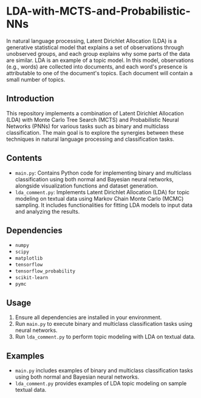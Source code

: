 # LDA-with-MCTS-and-Probabilistic-NNs

In natural language processing, Latent Dirichlet Allocation (LDA) is a generative statistical model that explains a set of observations through unobserved groups, and each group explains why some parts of the data are similar. LDA is an example of a topic model. In this model, observations (e.g., words) are collected into documents, and each word's presence is attributable to one of the document's topics. Each document will contain a small number of topics.

## Introduction
This repository implements a combination of Latent Dirichlet Allocation (LDA) with Monte Carlo Tree Search (MCTS) and Probabilistic Neural Networks (PNNs) for various tasks such as binary and multiclass classification. The main goal is to explore the synergies between these techniques in natural language processing and classification tasks.

## Contents
- `main.py`: Contains Python code for implementing binary and multiclass classification using both normal and Bayesian neural networks, alongside visualization functions and dataset generation.
- `lda_comment.py`: Implements Latent Dirichlet Allocation (LDA) for topic modeling on textual data using Markov Chain Monte Carlo (MCMC) sampling. It includes functionalities for fitting LDA models to input data and analyzing the results.

## Dependencies
- `numpy`
- `scipy`
- `matplotlib`
- `tensorflow`
- `tensorflow_probability`
- `scikit-learn`
- `pymc`

## Usage
1. Ensure all dependencies are installed in your environment.
2. Run `main.py` to execute binary and multiclass classification tasks using neural networks.
3. Run `lda_comment.py` to perform topic modeling with LDA on textual data.

## Examples
- `main.py` includes examples of binary and multiclass classification tasks using both normal and Bayesian neural networks.
- `lda_comment.py` provides examples of LDA topic modeling on sample textual data.


